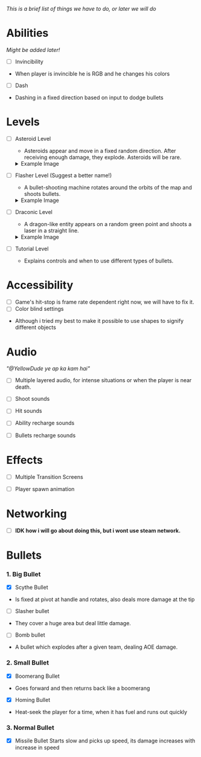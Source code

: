 *This is a brief list of things we have to do, or later we will do*


# Abilities
*Might be added later!*

- [ ] Invincibility 
- When player is invincible he is RGB and he changes his colors

- [ ] Dash
- Dashing in a fixed direction based on input to dodge bullets

	
# Levels

- [ ] Asteroid Level  
  - Asteroids appear and move in a fixed random direction. After receiving enough damage, they explode. Asteroids will be rare.
  <details>
	<summary>Example Image</summary>

	![Asteroid Level Image](asteroid-level.png)
   
  </details>
  

- [ ] Flasher Level (Suggest a better name!)  
  - A bullet-shooting machine rotates around the orbits of the map and shoots bullets.  
  <details>
	<summary>Example Image</summary>

	![Flasher Level Image](flasher-level.png)
   
  </details>

- [ ] Draconic Level  
  - A dragon-like entity appears on a random green point and shoots a laser in a straight line.  
   <details>
	<summary>Example Image</summary>

	![Draconic Level Image](draconic-level.png)
   
  </details>

- [ ] Tutorial Level  
  - Explains controls and when to use different types of bullets.



# Accessibility
- [ ] Game's hit-stop is frame rate dependent right now, we will have to fix it.
- [ ] Color blind settings
- Although i tried my best to make it possible to use shapes to signify different objects


# Audio
*"@YellowDude ye ap ka kam hai"*
- [ ] Multiple layered audio, for intense situations or when the player is near death.
- [ ] Shoot sounds
- [ ] Hit sounds
- [ ] Ability recharge sounds
- [ ] Bullets recharge sounds


# Effects
- [ ] Multiple Transition Screens
- [ ] Player spawn animation


# Networking
- [ ] **IDK how i will go about doing this, but i wont use steam network.**


# Bullets

### 1. Big Bullet
- [x] Scythe Bullet
- Is fixed at pivot at handle and rotates, also deals more damage at the tip
- [ ] Slasher bullet
- They cover a huge area but deal little damage.
- [ ] Bomb bullet
- A bullet which explodes after a given team, dealing AOE damage.
### 2. Small Bullet
- [x] Boomerang Bullet
- Goes forward and then returns back like a boomerang
- [X] Homing Bullet
- Heat-seek the player for a time, when it has fuel and runs out quickly
### 3. Normal Bullet
- [X] Missile Bullet
	Starts slow and picks up speed, its damage increases with increase in speed
